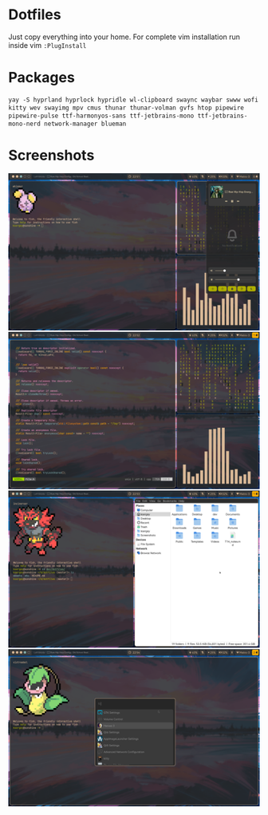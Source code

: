 # Dotfiles

Just copy everything into your home. For complete vim installation run inside vim `:PlugInstall`

# Packages

```fish
yay -S hyprland hyprlock hypridle wl-clipboard swaync waybar swww wofi kitty wev swayimg mpv cmus thunar thunar-volman gvfs htop pipewire pipewire-pulse ttf-harmonyos-sans ttf-jetbrains-mono ttf-jetbrains-mono-nerd network-manager blueman
```

# Screenshots

<p align="center">
  <img src="assets/screenshot_2024-12-27_225156.png" width="512"/>
  <img src="assets/screenshot_2024-12-27_225228.png" width="512"/>
  <img src="assets/screenshot_2024-12-27_225312.png" width="512"/>
  <img src="assets/screenshot_2024-12-27_225444.png" width="512"/>
</p>
